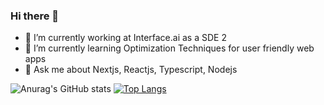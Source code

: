 
### Hi there 👋

- 🔭 I’m currently working at Interface.ai as a SDE 2
- 🌱 I’m currently learning Optimization Techniques for user friendly web apps
- 💬 Ask me about Nextjs, Reactjs, Typescript, Nodejs


![Anurag's GitHub stats](https://github-readme-stats.vercel.app/api?username=msku786&show_icons=true&theme=radical)
[![Top Langs](https://github-readme-stats.vercel.app/api/top-langs/?username=anuraghazra)](https://github.com/msku786anuraghazra/github-readme-stats)
